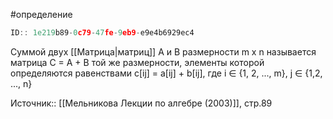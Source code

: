 #определение

```javascript
ID:: 1e219b89-0c79-47fe-9eb9-e9e4b6929ec4 
```

Суммой двух [[Матрица|матриц]] A и B размерности m x n называется матрица C = A + B той же размерности, элементы которой определяются равенствами c[ij] = a[ij] + b[ij], где i ∈ {1, 2, ..., m}, j ∈ {1,2, ..., n}


Источник:: [[Мельникова Лекции по алгебре (2003)]], стр.89